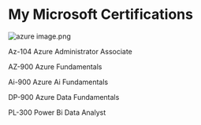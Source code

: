 # My Microsoft Certifications



![azure image.png](https://github.com/ssquadri/My-Microsoft-Certifications/blob/b50abe8ee46eaa2f14def6b9352d9151c3359df8/azure%20image.png)




Az-104 Azure Administrator Associate

AZ-900 Azure Fundamentals

Ai-900 Azure Ai Fundamentals

DP-900 Azure Data Fundamentals

PL-300 Power Bi Data Analyst 
